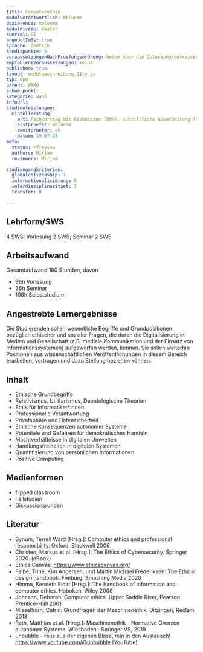 ```yaml
---
title: Computerethik
modulverantwortlich: mbluemm
dozierende: mbluemm
modulniveau: master
kuerzel: CE
angebotImSs: true
sprache: deutsch
kreditpunkte: 6
voraussetzungenNachPruefungsordnung: keine über die Zulassungsvorrausetzungen zum Studium hinausgehenden
empfohleneVoraussetzungen: keine
published: true
layout: modulbeschreibung.11ty.js
typ: wpm
parent: WAMO
schwerpunkt:
kategorie: wahl
infourl: 
studienleistungen:
  Einzelleistung:
    art: Fachvortrag mit Diskussion (50%), schriftliche Ausarbeitung (50%)
    erstpruefer: mbluemm
    zweitpruefer: ck
    datum: 19.07.23
meta:
  status: rfreview   
  authors: Mirjam
  reviewers: Mirjam

studiengangkriterien:
  globalcitizenship: 1
  internationalisierung: 0
  interdisziplinaritaet: 1
  transfer: 0

---
```


## Lehrform/SWS

4 SWS: Vorlesung 2 SWS; Seminar 2 SWS

## Arbeitsaufwand

Gesamtaufwand 180 Stunden, davon

- 36h Vorlesung
- 36h Seminar
- 108h Selbststudium


## Angestrebte Lernergebnisse
Die Studierenden sollen wesentliche Begriffe und Grundpositionen bezüglich ethischer und sozialer Fragen, die durch die Digitalisierung in Medien und Gesellschaft (z.B. mediale Kommunikation und der Einsatz von Informationssystemen) aufgeworfen werden, kennen. Sie sollen weiterhin Positionen aus wissenschaftlichen Veröffentlichungen in diesem Bereich erarbeiten, vortragen und dazu Stellung beziehen können.

## Inhalt
- Ethische Grundbegriffe
- Relativismus, Utilitarismus, Deontologische Theorien
- Ethik für Informatiker*innen
- Professionelle Verantwortung
- Privatsphäre und Datensicherheit
- Ethische Konsequenzen autonomer Systeme
- Potentiale und Gefahren für demokratisches Handeln
- Machtverhältnisse in digitalen Umwelten
- Handlungsfreiheiten in digitalen Systemen
- Quantifizierung von persönlichen Informationen
- Positive Computing

## Medienformen
- flipped classroom
- Fallstudien
- Diskussionsrunden

## Literatur
- Bynum, Terrell Ward [Hrsg.]: Computer ethics and professional responsibility. Oxford, Blackwell 2006
- Christen, Markus et.al. [Hrsg.]: The Ethics of Cybersecurity. Springer 2020. (eBook)
- Ethics Canvas: https://www.ethicscanvas.org/
- Falbe, Trine, Kim Andersen, und Martin Michael Frederiksen: The Ethical design handbook. Freiburg: Smashing Media 2020
- Himma, Kenneth Einar [Hrsg.]: The handbook of information and computer ethics. Hoboken, Wiley 2008
- Johnson, Deborah: Computer ethics. Upper Saddle River, Pearson Prentice-Hall 2001
- Misselhorn, Catrin: Grundfragen der Maschinenethik. Ditzingen, Reclam 2018
- Rath, Matthias et.al. [Hrsg.]: Maschinenethik - Normative Grenzen autonomer Systeme. Wiesbaden : Springer VS, 2019
- unbubble - raus aus der eigenen Blase, rein in den Austausch! https://www.youtube.com/@unbubble (YouTube)
